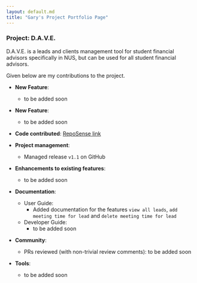 ```yaml
---
layout: default.md
title: "Gary's Project Portfolio Page"
---
```


### Project: D.A.V.E.

D.A.V.E. is a leads and clients management tool for student financial advisors specifically in NUS, but can be used for all student financial advisors.

Given below are my contributions to the project.

* **New Feature**:
    * to be added soon
* **New Feature**:
    * to be added soon

* **Code contributed**: [RepoSense link]()

* **Project management**:
    * Managed release `v1.1` on GitHub

* **Enhancements to existing features**:
    * to be added soon

* **Documentation**:
    * User Guide:
        * Added documentation for the features `view all leads`, `add meeting time for lead` and `delete meeting time for lead`
    * Developer Guide:
        * to be added soon

* **Community**:
    * PRs reviewed (with non-trivial review comments): to be added soon

* **Tools**:
    * to be added soon
